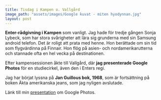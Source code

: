 ```yaml
---
title: Tisdag i Kampen o. Vallgård
image_path: "assets/images/Google kuvat - miten hyodynnan.jpg"
layout: post
---
```


**Enter-rådgivning i Kampen** som vanligt. Jag hade för tredje gången Sonja Lybeck, som har stora svårigheter att lära sig grunderna med sin Samsung android telefon. Det är roligt att prata med henne. Hon berättade om sin tid som flygvärdinna på Finnair. Hon flög på asien- och nordamerikarutterna och stannade ofta en hel vecka på destinationen.

Efter kampensessionen åkte till Vallgård, där **jag presenterade Google Photos** för en studiecirkel, även den i Enters regi.

Jag har börjat lyssna på **Jan Guillous bok, 1968**, som är fortsättning på boken Äkta amerikanska jeans, som jag nyligen avslutade.

Länk till min [presentation](https://docs.google.com/presentation/d/1p4JdCN5zE17kaJOSH2KlbbYXhnJSCwsl71Z7gxQeZMw/edit?usp=sharing) om Google Photos.
